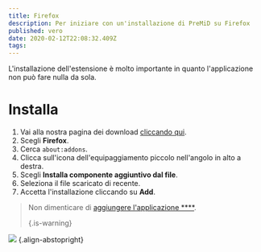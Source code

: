 ```yaml
---
title: Firefox
description: Per iniziare con un'installazione di PreMiD su Firefox
published: vero
date: 2020-02-12T22:08:32.409Z
tags:
---
```


L'installazione dell'estensione è molto importante in quanto l'applicazione non può fare nulla da sola.

# Installa
1. Vai alla nostra pagina dei download [cliccando qui](https://premid.app/downloads).
2. Scegli **Firefox**.
3. Cerca `about:addons`.
4. Clicca sull'icona dell'equipaggiamento piccolo nell'angolo in alto a destra.
5. Scegli **Installa componente aggiuntivo dal file**.
6. Seleziona il file scaricato di recente.
7. Accetta l'installazione cliccando su **Add**.

> Non dimenticare di [aggiungere l'applicazione ****](/install). 
> 
> {.is-warning}

![](https://img.icons8.com/color/2x/firefox.png) {.align-abstopright}